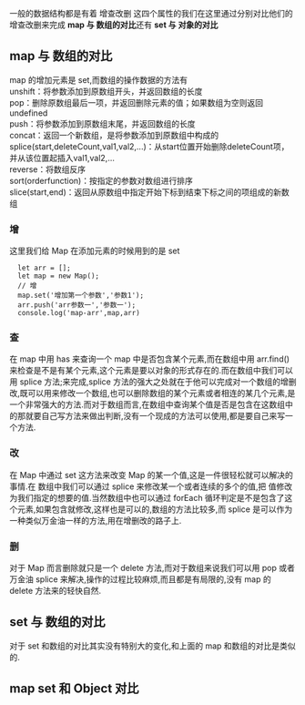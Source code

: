一般的数据结构都是有着 增查改删 这四个属性的我们在这里通过分别对比他们的增查改删来完成 **map 与 数组的对比**还有 **set 与 对象的对比**
## map 与 数组的对比
map 的增加元素是 set,而数组的操作数据的方法有   
unshift：将参数添加到原数组开头，并返回数组的长度   
pop：删除原数组最后一项，并返回删除元素的值；如果数组为空则返回undefined   
push：将参数添加到原数组末尾，并返回数组的长度   
concat：返回一个新数组，是将参数添加到原数组中构成的   
splice(start,deleteCount,val1,val2,...)：从start位置开始删除deleteCount项，并从该位置起插入val1,val2,...   
reverse：将数组反序   
sort(orderfunction)：按指定的参数对数组进行排序   
slice(start,end)：返回从原数组中指定开始下标到结束下标之间的项组成的新数组    
### 增
这里我们给 Map 在添加元素的时候用到的是 set    
	
	  let arr = [];
	  let map = new Map();
	  // 增
	  map.set('增加第一个参数','参数1');
	  arr.push('arr参数一','参数一');
	  console.log('map-arr',map,arr)
### 查 
在 map 中用 has 来查询一个 map 中是否包含某个元素,而在数组中用 arr.find() 来检查是不是有某个元素,这个元素是要以对象的形式存在的.而在数组中我们可以用 splice 方法;来完成,splice 方法的强大之处就在于他可以完成对一个数组的增删改,既可以用来修改一个数组,也可以删除数组的某个元素或者相连的某几个元素,是一个非常强大的方法.而对于数组而言,在数组中查询某个值是否是包含在这数组中的那就要自己写方法来做出判断,没有一个现成的方法可以使用,都是要自己来写一个方法.
### 改
在 Map 中通过 set 这方法来改变 Map 的某一个值,这是一件很轻松就可以解决的事情.在 数组中我们可以通过 splice 来修改某一个或者连续的多个的值,把 值修改为我们指定的想要的值.当然数组中也可以通过 forEach 循环判定是不是包含了这个元素,如果包含就修改,这样也是可以的,数组的方法比较多,而 splice 是可以作为一种类似万金油一样的方法,用在增删改的路子上.
### 删
对于 Map 而言删除就只是一个 delete 方法,而对于数组来说我们可以用 pop 或者 万金油 splice 来解决,操作的过程比较麻烦,而且都是有局限的,没有 map 的 delete 方法来的轻快自然.

## set 与 数组的对比
对于 set 和数组的对比其实没有特别大的变化,和上面的 map 和数组的对比是类似的.
## map set 和 Object 对比
 